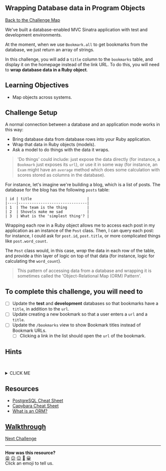 ## Wrapping Database data in Program Objects

[Back to the Challenge Map](00_challenge_map.md#challenges)

We've built a database-enabled MVC Sinatra application with test and development environments.

At the moment, when we use `Bookmark.all` to get bookmarks from the database, we just return an array of strings.

In this challenge, you will add a `title` column to the `bookmarks` table, and display it on the homepage instead of the link URL. To do this, you will need to **wrap database data in a Ruby object**.

## Learning Objectives

* Map objects across systems.

## Challenge Setup

A normal connection between a database and an application mode works in this way:

- Bring database data from database rows into your Ruby application.
- Wrap that data in Ruby objects (models).
- Ask a model to do things with the data it wraps.

> 'Do things' could include: just expose the data directly (for instance, a `Bookmark` just exposes its `url`), or use it in some way (for instance, an `Exam` might have an `average` method which does some calculation with scores stored as columns in the database).

For instance, let's imagine we're building a blog, which is a list of posts. The database for the blog has the following `posts` table:

```
| id | title                         |
|----|-------------------------------|
| 1  | The team is the thing         |
| 2  | Shovels make me sad           |
| 3  | What is the 'simplest thing'? |
```

Wrapping each row in a Ruby object allows me to access each post in my application as an instance of the `Post` class. Then, I can query each post: for instance, I could ask for `post.id`, `post.title`, or more complicated things like `post.word_count`.

The `Post` class would, in this case, _wrap_ the data in each row of the table, and provide a thin layer of logic on top of that data (for instance, logic for calculating the `word_count`).

> This pattern of accessing data from a database and wrapping it is sometimes called the 'Object-Relational Map (ORM) Pattern'.

## To complete this challenge, you will need to

- [ ] Update the **test** and **development** databases so that bookmarks have a `title`, in addition to the `url`.
- [ ] Update creating a new bookmark so that a user enters a `url` and a `title`.
- [ ] Update the `/bookmarks` view to show Bookmark titles instead of Bookmark URLs.
  - [ ] Clicking a link in the list should open the `url` of the bookmark.

## Hints

&nbsp;<details><summary>CLICK ME</summary>

#### Adding new fields to the database

Before you can save bookmarks with a title, or display the title in the `bookmarks`, you'll need to update the `bookmarks` table in the `development` and `test` databases. See the suggested resources before for more information on how to do this.

#### Returning objects that respond to `#id`, `#title` and `#url` from database queries

You may want to update the `Bookmark.all` method to return instances of the `Bookmark` class instead of strings. The instance should wrap and expose the attributes `id`, `title` and `url`.

&nbsp;</details>

## Resources

* [PostgreSQL Cheat Sheet](https://www.postgresqltutorial.com/postgresql-cheat-sheet/)
* [Capybara Cheat Sheet](https://gist.github.com/cmkoller/0d3b048b3c4b48ee4955)
* [What is an ORM?](https://stackoverflow.com/questions/1152299/what-is-an-object-relational-mapping-framework)

## [Walkthrough](../walkthroughs/11.md)

[Next Challenge](12_securing_your_app.md)

<!-- BEGIN GENERATED SECTION DO NOT EDIT -->

---

**How was this resource?**  
[😫](https://airtable.com/shrUJ3t7KLMqVRFKR?prefill_Repository=makersacademy/course&prefill_File=bookmark_manager/11_wrapping_database_data_in_program_objects.md&prefill_Sentiment=😫) [😕](https://airtable.com/shrUJ3t7KLMqVRFKR?prefill_Repository=makersacademy/course&prefill_File=bookmark_manager/11_wrapping_database_data_in_program_objects.md&prefill_Sentiment=😕) [😐](https://airtable.com/shrUJ3t7KLMqVRFKR?prefill_Repository=makersacademy/course&prefill_File=bookmark_manager/11_wrapping_database_data_in_program_objects.md&prefill_Sentiment=😐) [🙂](https://airtable.com/shrUJ3t7KLMqVRFKR?prefill_Repository=makersacademy/course&prefill_File=bookmark_manager/11_wrapping_database_data_in_program_objects.md&prefill_Sentiment=🙂) [😀](https://airtable.com/shrUJ3t7KLMqVRFKR?prefill_Repository=makersacademy/course&prefill_File=bookmark_manager/11_wrapping_database_data_in_program_objects.md&prefill_Sentiment=😀)  
Click an emoji to tell us.

<!-- END GENERATED SECTION DO NOT EDIT -->
